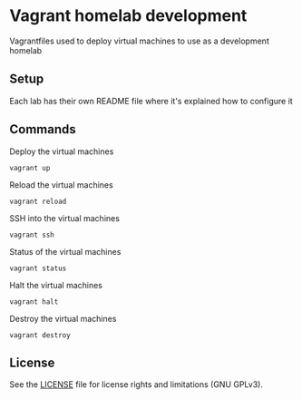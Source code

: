 # Vagrant homelab development

Vagrantfiles used to deploy virtual machines to use as a development homelab

## Setup

Each lab has their own README file where it's explained how to configure it

## Commands

Deploy the virtual machines
```
vagrant up
```

Reload the virtual machines
```
vagrant reload
```

SSH into the virtual machines
```
vagrant ssh
```

Status of the virtual machines
```
vagrant status
```

Halt the virtual machines
```
vagrant halt
```

Destroy the virtual machines
```
vagrant destroy
```

## License

See the [LICENSE](LICENSE.txt) file for license rights and limitations (GNU GPLv3).
